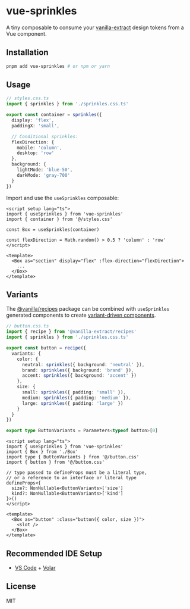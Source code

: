 # vue-sprinkles

A tiny composable to consume your [vanilla-extract](https://github.com/seek-oss/vanilla-extract) design tokens from a Vue component.

## Installation

```bash
pnpm add vue-sprinkles # or npm or yarn
```

## Usage

```ts
// styles.css.ts
import { sprinkles } from './sprinkles.css.ts'

export const container = sprinkles({
  display: 'flex',
  paddingX: 'small',

  // Conditional sprinkles:
  flexDirection: {
    mobile: 'column',
    desktop: 'row'
  },
  background: {
    lightMode: 'blue-50',
    darkMode: 'gray-700'
  }
})
```

Import and use the `useSprinkles` composable:

```vue
<script setup lang="ts">
import { useSprinkles } from 'vue-sprinkles'
import { container } from '@/styles.css'

const Box = useSprinkles(container)

const flexDirection = Math.random() > 0.5 ? 'column' : 'row'
</script>

<template>
  <Box as="section" display="flex" :flex-direction="flexDirection">
    ...
  </Box>
</template>
```

## Variants

The [@vanilla/recipes](https://vanilla-extract.style/documentation/packages/recipes/) package can be combined with `useSprinkles` generated components to create [variant-driven components](https://ped.ro/writing/variant-driven-components).

```ts
// button.css.ts
import { recipe } from '@vanilla-extract/recipes'
import { sprinkles } from './sprinkles.css.ts'

export const button = recipe({
  variants: {
    color: {
      neutral: sprinkles({ background: 'neutral' }),
      brand: sprinkles({ background: 'brand' }),
      accent: sprinkles({ background: 'accent' })
    },
    size: {
      small: sprinkles({ padding: 'small' }),
      medium: sprinkles({ padding: 'medium' }),
      large: sprinkles({ padding: 'large' })
    }
  }
})

export type ButtonVariants = Parameters<typeof button>[0]
```

```vue
<script setup lang="ts">
import { useSprinkles } from 'vue-sprinkles'
import { Box } from './Box'
import type { ButtonVariants } from '@/button.css'
import { button } from '@/button.css'

// type passed to defineProps must be a literal type,
// or a reference to an interface or literal type
defineProps<{
  size?: NonNullable<ButtonVariants>['size']
  kind?: NonNullable<ButtonVariants>['kind']
}>()
</script>

<template>
  <Box as="button" :class="button({ color, size })">
    <slot />
  </Box>
</template>
```

## Recommended IDE Setup

- [VS Code](https://code.visualstudio.com/) + [Volar](https://marketplace.visualstudio.com/items?itemName=johnsoncodehk.volar)

## License

MIT
